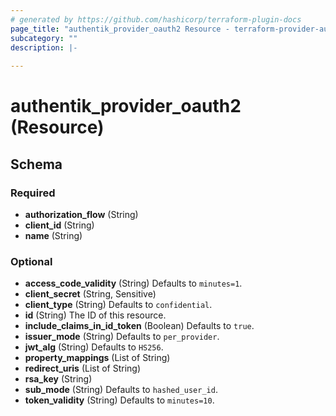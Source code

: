 ```yaml
---
# generated by https://github.com/hashicorp/terraform-plugin-docs
page_title: "authentik_provider_oauth2 Resource - terraform-provider-authentik"
subcategory: ""
description: |-
  
---
```


# authentik_provider_oauth2 (Resource)





<!-- schema generated by tfplugindocs -->
## Schema

### Required

- **authorization_flow** (String)
- **client_id** (String)
- **name** (String)

### Optional

- **access_code_validity** (String) Defaults to `minutes=1`.
- **client_secret** (String, Sensitive)
- **client_type** (String) Defaults to `confidential`.
- **id** (String) The ID of this resource.
- **include_claims_in_id_token** (Boolean) Defaults to `true`.
- **issuer_mode** (String) Defaults to `per_provider`.
- **jwt_alg** (String) Defaults to `HS256`.
- **property_mappings** (List of String)
- **redirect_uris** (List of String)
- **rsa_key** (String)
- **sub_mode** (String) Defaults to `hashed_user_id`.
- **token_validity** (String) Defaults to `minutes=10`.


